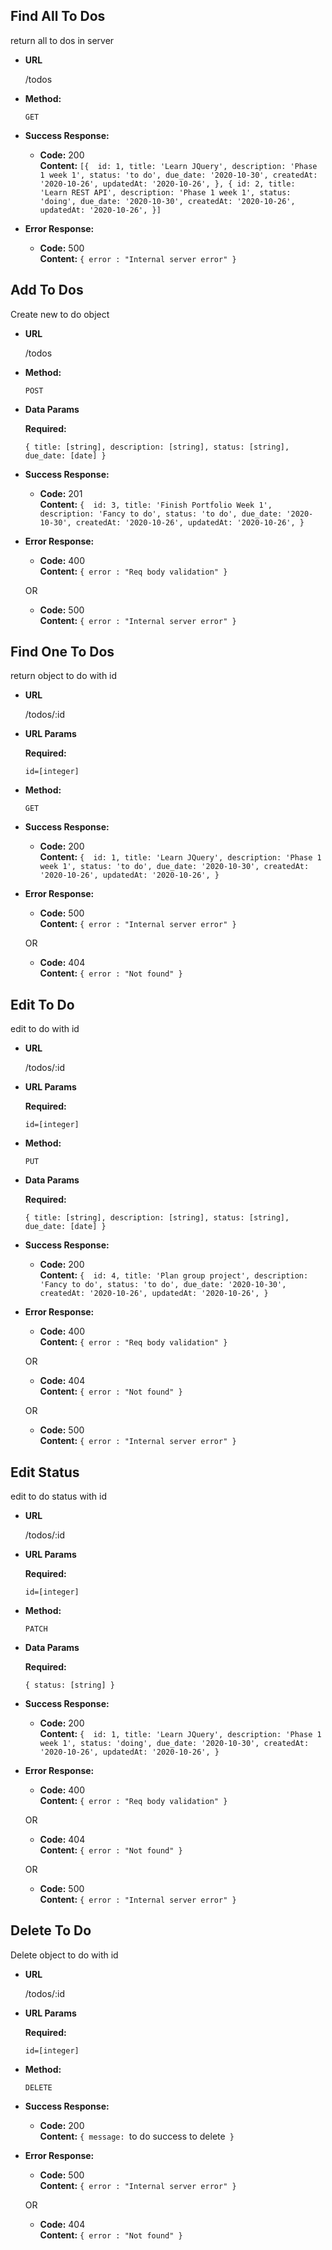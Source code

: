 **Find All To Dos**
----
 return all to dos in server

* **URL**

  /todos

* **Method:**

  `GET` 

* **Success Response:**

  * **Code:** 200 <br />
    **Content:** `[{ 
      id: 1,
      title: 'Learn JQuery',
      description: 'Phase 1 week 1',
      status: 'to do',
      due_date: '2020-10-30',
      createdAt: '2020-10-26',
      updatedAt: '2020-10-26',
      }, {
      id: 2,
      title: 'Learn REST API',
      description: 'Phase 1 week 1',
      status: 'doing',
      due_date: '2020-10-30',
      createdAt: '2020-10-26',
      updatedAt: '2020-10-26',
      }]`
 
* **Error Response:**

  * **Code:** 500 <br />
    **Content:** `{ error : "Internal server error" }`


**Add To Dos**
----
 Create new to do object

* **URL**

  /todos

* **Method:**

  `POST` 

* **Data Params**

  **Required:**
 
  `{
    title: [string],
    description: [string],
    status: [string],
    due_date: [date]
  }`

* **Success Response:**

  * **Code:** 201 <br />
    **Content:** `{ 
      id: 3,
      title: 'Finish Portfolio Week 1',
      description: 'Fancy to do',
      status: 'to do',
      due_date: '2020-10-30',
      createdAt: '2020-10-26',
      updatedAt: '2020-10-26',
      }`
 
* **Error Response:**

  * **Code:** 400 <br />
    **Content:** `{ error : "Req body validation" }`
  
  OR

  * **Code:** 500 <br />
    **Content:** `{ error : "Internal server error" }`
  
**Find One To Dos**
----
 return object to do with id 

* **URL**

  /todos/:id

* **URL Params**

  **Required:**
 
  `id=[integer]`

* **Method:**

  `GET` 

* **Success Response:**

  * **Code:** 200 <br />
    **Content:** `{ 
      id: 1,
      title: 'Learn JQuery',
      description: 'Phase 1 week 1',
      status: 'to do',
      due_date: '2020-10-30',
      createdAt: '2020-10-26',
      updatedAt: '2020-10-26',
      }`
 
* **Error Response:**

  * **Code:** 500 <br />
    **Content:** `{ error : "Internal server error" }`
  
  OR

  * **Code:** 404 <br />
    **Content:** `{ error : "Not found" }`

**Edit To Do**
----
 edit to do with id 

* **URL**

  /todos/:id

* **URL Params**

  **Required:**
 
  `id=[integer]`

* **Method:**

  `PUT` 

* **Data Params**

  **Required:**
 
  `{
    title: [string],
    description: [string],
    status: [string],
    due_date: [date]
  }`

* **Success Response:**

  * **Code:** 200 <br />
    **Content:** `{ 
      id: 4,
      title: 'Plan group project',
      description: 'Fancy to do',
      status: 'to do',
      due_date: '2020-10-30',
      createdAt: '2020-10-26',
      updatedAt: '2020-10-26',
      }`
 
* **Error Response:**

  * **Code:** 400 <br />
    **Content:** `{ error : "Req body validation" }`
  
  OR

  * **Code:** 404 <br />
    **Content:** `{ error : "Not found" }`
  
  OR 

  * **Code:** 500 <br />
    **Content:** `{ error : "Internal server error" }`

**Edit Status**
----
 edit to do status with id 

* **URL**

  /todos/:id

* **URL Params**

  **Required:**
 
  `id=[integer]`

* **Method:**

  `PATCH` 

* **Data Params**

  **Required:**
 
  `{
    status: [string]
  }`

* **Success Response:**

  * **Code:** 200 <br />
    **Content:** `{ 
      id: 1,
      title: 'Learn JQuery',
      description: 'Phase 1 week 1',
      status: 'doing',
      due_date: '2020-10-30',
      createdAt: '2020-10-26',
      updatedAt: '2020-10-26',
      }`
 
* **Error Response:**

  * **Code:** 400 <br />
    **Content:** `{ error : "Req body validation" }`
  
  OR

  * **Code:** 404 <br />
    **Content:** `{ error : "Not found" }`
  
  OR 

  * **Code:** 500 <br />
    **Content:** `{ error : "Internal server error" }`

**Delete To Do**
----
 Delete object to do with id 

* **URL**

  /todos/:id

* **URL Params**

  **Required:**
 
  `id=[integer]`

* **Method:**

  `DELETE` 

* **Success Response:**

  * **Code:** 200 <br />
    **Content:** `{ message: `to do success to delete` }`
 
* **Error Response:**

  * **Code:** 500 <br />
    **Content:** `{ error : "Internal server error" }`
  
  OR

  * **Code:** 404 <br />
    **Content:** `{ error : "Not found" }`